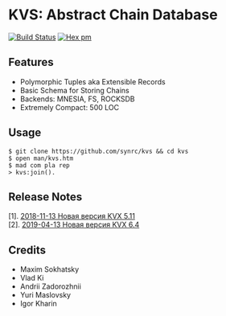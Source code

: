 KVS: Abstract Chain Database
============================
[![Build Status](https://travis-ci.org/synrc/kvs.svg?branch=master)](https://travis-ci.org/synrc/kvs)
[![Hex pm](http://img.shields.io/hexpm/v/kvs.svg?style=flat)](https://hex.pm/packages/kvs)

Features
--------

* Polymorphic Tuples aka Extensible Records
* Basic Schema for Storing Chains
* Backends: MNESIA, FS, ROCKSDB
* Extremely Compact: 500 LOC

Usage
-----

```
$ git clone https://github.com/synrc/kvs && cd kvs
$ open man/kvs.htm
$ mad com pla rep
> kvs:join().
```

Release Notes
-------------

[1]. <a href="https://tonpa.guru/stream/2018/2018-11-13%20Новая%20версия%20KVX.htm">2018-11-13 Новая версия KVX 5.11</a><br>
[2]. <a href="https://tonpa.guru/stream/2019/2019-04-13%20Новая%20версия%20KVX.htm">2019-04-13 Новая версия KVX 6.4</a>

Credits
-------

* Maxim Sokhatsky
* Vlad Ki
* Andrii Zadorozhnii
* Yuri Maslovsky
* Igor Kharin
